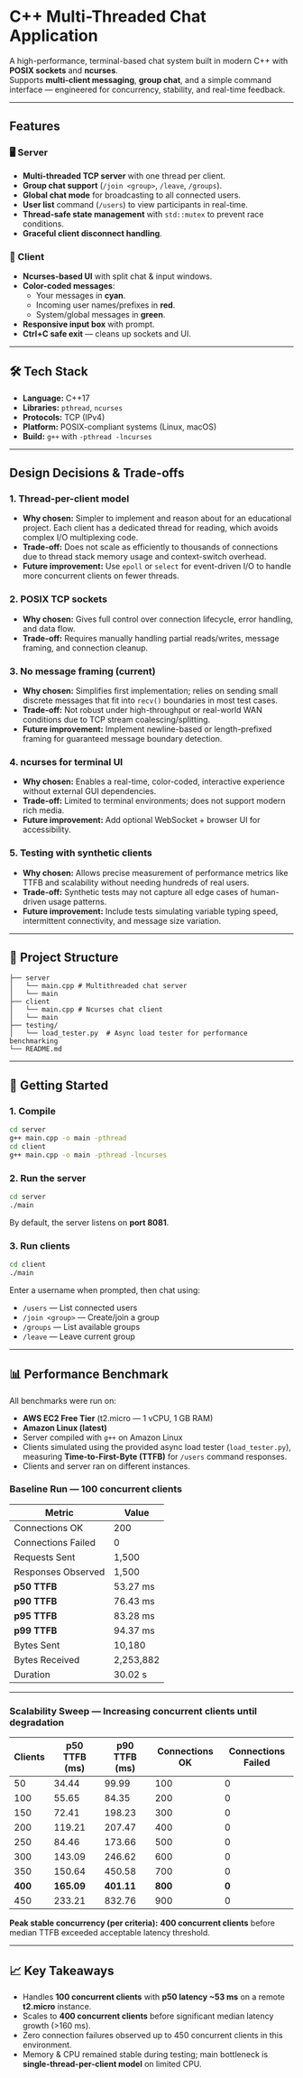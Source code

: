 # C++ Multi-Threaded Chat Application

A high-performance, terminal-based chat system built in modern C++ with **POSIX sockets** and **ncurses**.  
Supports **multi-client messaging**, **group chat**, and a simple command interface — engineered for concurrency, stability, and real-time feedback.

---

## Features

### 🖥 Server
- **Multi-threaded TCP server** with one thread per client.
- **Group chat support** (`/join <group>`, `/leave`, `/groups`).
- **Global chat mode** for broadcasting to all connected users.
- **User list** command (`/users`) to view participants in real-time.
- **Thread-safe state management** with `std::mutex` to prevent race conditions.
- **Graceful client disconnect handling**.

### 💬 Client
- **Ncurses-based UI** with split chat & input windows.
- **Color-coded messages**:
  - Your messages in **cyan**.
  - Incoming user names/prefixes in **red**.
  - System/global messages in **green**.
- **Responsive input box** with prompt.
- **Ctrl+C safe exit** — cleans up sockets and UI.

---

## 🛠 Tech Stack
- **Language:** C++17
- **Libraries:** `pthread`, `ncurses`
- **Protocols:** TCP (IPv4)
- **Platform:** POSIX-compliant systems (Linux, macOS)
- **Build:** `g++` with `-pthread -lncurses`

---

## Design Decisions & Trade-offs

### 1. **Thread-per-client model**
- **Why chosen:** Simpler to implement and reason about for an educational project. Each client has a dedicated thread for reading, which avoids complex I/O multiplexing code.
- **Trade-off:** Does not scale as efficiently to thousands of connections due to thread stack memory usage and context-switch overhead.
- **Future improvement:** Use `epoll` or `select` for event-driven I/O to handle more concurrent clients on fewer threads.

### 2. **POSIX TCP sockets**
- **Why chosen:** Gives full control over connection lifecycle, error handling, and data flow.
- **Trade-off:** Requires manually handling partial reads/writes, message framing, and connection cleanup.

### 3. **No message framing (current)**
- **Why chosen:** Simplifies first implementation; relies on sending small discrete messages that fit into `recv()` boundaries in most test cases.
- **Trade-off:** Not robust under high-throughput or real-world WAN conditions due to TCP stream coalescing/splitting.
- **Future improvement:** Implement newline-based or length-prefixed framing for guaranteed message boundary detection.

### 4. **ncurses for terminal UI**
- **Why chosen:** Enables a real-time, color-coded, interactive experience without external GUI dependencies.
- **Trade-off:** Limited to terminal environments; does not support modern rich media.
- **Future improvement:** Add optional WebSocket + browser UI for accessibility.

### 5. **Testing with synthetic clients**
- **Why chosen:** Allows precise measurement of performance metrics like TTFB and scalability without needing hundreds of real users.
- **Trade-off:** Synthetic tests may not capture all edge cases of human-driven usage patterns.
- **Future improvement:** Include tests simulating variable typing speed, intermittent connectivity, and message size variation.

---

## 📂 Project Structure
```
├── server
│   └── main.cpp # Multithreaded chat server
│   └── main
├── client
│   └── main.cpp # Ncurses chat client
│   └── main
├── testing/
│   └── load_tester.py  # Async load tester for performance benchmarking
└── README.md
```

---

## 🚀 Getting Started

### 1. Compile
```bash
cd server
g++ main.cpp -o main -pthread
cd client
g++ main.cpp -o main -pthread -lncurses
```

### 2. Run the server
```bash
cd server
./main
```
By default, the server listens on **port 8081**.

### 3. Run clients
```bash
cd client
./main
```
Enter a username when prompted, then chat using:
- `/users` — List connected users
- `/join <group>` — Create/join a group
- `/groups` — List available groups
- `/leave` — Leave current group

---

## 📊 Performance Benchmark

All benchmarks were run on:
- **AWS EC2 Free Tier** (t2.micro — 1 vCPU, 1 GB RAM)
- **Amazon Linux (latest)**
- Server compiled with `g++` on Amazon Linux
- Clients simulated using the provided async load tester (`load_tester.py`), measuring **Time-to-First-Byte (TTFB)** for `/users` command responses.
- Clients and server ran on different instances.

### **Baseline Run** — 100 concurrent clients
| Metric                   | Value   |
|--------------------------|---------|
| Connections OK           | 200     |
| Connections Failed       | 0       |
| Requests Sent            | 1,500   |
| Responses Observed       | 1,500   |
| **p50 TTFB**              | 53.27 ms |
| **p90 TTFB**              | 76.43 ms |
| **p95 TTFB**              | 83.28 ms |
| **p99 TTFB**              | 94.37 ms |
| Bytes Sent               | 10,180  |
| Bytes Received           | 2,253,882 |
| Duration                 | 30.02 s |

---

### **Scalability Sweep** — Increasing concurrent clients until degradation
| Clients | p50 TTFB (ms) | p90 TTFB (ms) | Connections OK | Connections Failed |
|---------|--------------|--------------|----------------|--------------------|
| 50      | 34.44        | 99.99        | 100            | 0                  |
| 100     | 55.65        | 84.35        | 200            | 0                  |
| 150     | 72.41        | 198.23       | 300            | 0                  |
| 200     | 119.21       | 207.47       | 400            | 0                  |
| 250     | 84.46        | 173.66       | 500            | 0                  |
| 300     | 143.09       | 246.62       | 600            | 0                  |
| 350     | 150.64       | 450.58       | 700            | 0                  |
| **400** | **165.09**   | **401.11**   | **800**        | **0**              |
| 450     | 233.21       | 832.76       | 900            | 0                  |

**Peak stable concurrency (per criteria):** **400 concurrent clients** before median TTFB exceeded acceptable latency threshold.

---

## 📈 Key Takeaways
- Handles **100 concurrent clients** with **p50 latency ~53 ms** on a remote **t2.micro** instance.
- Scales to **400 concurrent clients** before significant median latency growth (>160 ms).
- Zero connection failures observed up to 450 concurrent clients in this environment.
- Memory & CPU remained stable during testing; main bottleneck is **single-thread-per-client model** on limited CPU.
